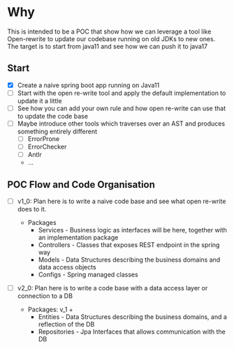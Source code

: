 # Why

This is intended to be a POC that show how we can leverage a tool like Open-rewrite to update our
codebase running on old JDKs to new ones. The target is to start from java11 and see how we can push it to java17

## Start
- [x] Create a naive spring boot app running on Java11
- [ ] Start with the open re-write tool and apply the default implementation to update it a little
- [ ] See how you can add your own rule and how open re-write can use that to update the code base
- [ ] Maybe introduce other tools which traverses over an AST and produces something entirely different
  - [ ] ErrorProne
  - [ ] ErrorChecker
  - [ ] Antlr
  - ...

## POC Flow and Code Organisation
- [ ] v1_0: Plan here is to write a naive code base and see what open re-write does to it.
  - Packages
    - Services - Business logic as interfaces will be here, together with an implementation package
    - Controllers - Classes that exposes REST endpoint in the spring way
    - Models - Data Structures describing the business domains and data access objects
    - Configs - Spring managed classes

- [ ] v2_0: Plan here is to write a code base with a data access layer or connection to a DB
  - Packages: v_1 +
    - Entities - Data Structures describing the business domains, and a reflection of the DB
    - Repositories - Jpa Interfaces that allows communication with the DB